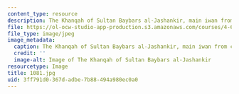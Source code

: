 ```yaml
---
content_type: resource
description: The Khanqah of Sultan Baybars al-Jashankir, main iwan from courtyard.
file: https://ol-ocw-studio-app-production.s3.amazonaws.com/courses/4-614-religious-architecture-and-islamic-cultures-fall-2002/3ff791d0367dadbe7b88494a980ec0a0_1081.jpg
file_type: image/jpeg
image_metadata:
  caption: The Khanqah of Sultan Baybars al-Jashankir, main iwan from courtyard.
  credit: ''
  image-alt: Image of The Khanqah of Sultan Baybars al-Jashankir
resourcetype: Image
title: 1081.jpg
uid: 3ff791d0-367d-adbe-7b88-494a980ec0a0
---
```

